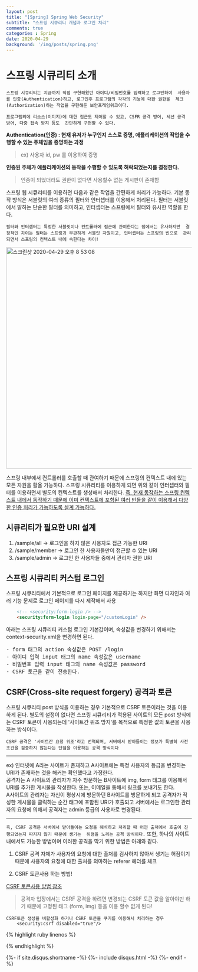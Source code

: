 ```yaml
---
layout: post
title: "[Spring] Spring Web Security"
subtitle: "스프링 시큐리티 개념과 로그인 처리"
comments: true
categories : Spring
date: 2020-04-29
background: '/img/posts/spring.png'
---
```

# 스프링 시큐리티 소개 

`스프링 시큐리티는 지금까지 직접 구현해왔던 아이디/비밀번호를 입력하고 로그인하여 
사용자를 인증(Authentication)하고, 로그인후 프로그램의 각각의 기능에 대한 권한을 
체크(Authorization)하는 작업을 구현해둔 보안프레임워크이다.`   

`프로그램외에 리소스(이미지)에 대한 접근도 제어할 수 있고, CSFR 공격 방어, 세션 공격 방어, 다중 접속 방지 등도 
간단하게 구현할 수 있다.`   

**Authentication(인증) : 현재 유저가 누구인지 스스로 증명, 애플리케이션의 작업을 수행할 수 있는 주체임을 증명하는 과정**   
> ex) 사용자 id, pw 를 이용하여 증명

**인증된 주체가 애플리케이션의 동작을 수행할 수 있도록 허락되었는지를 결정한다.**      
> 인증이 되었더라도 권한이 없다면 사용할수 없는 게시판이 존재함   


<p>스프링 웹 시큐리티를 이용하면 다음과 같은 작업을 간편하게 처리가 가능하다. 
기본 동작 방식은 서블릿의 여러 종류의 필터와 인터셉터를 이용해서 처리된다. 필터는 서블릿에서
 말하는 단순한 필터를 의미하고, 인터셉터는 스프링에서 필터와 유사한 역할을 한다.</p>

`필터와 인터셉터는 특정한 서블릿이나 컨트롤러에 접근에 관여한다는 점에서는 유사하지만 
결정적인 차이는 필터는 스프링과 무관하게 서블릿 자원이고, 인터셉터는 스프링의 빈으로 
관리되면서 스프링의 컨텍스트 내에 속한다는 차이!`

<img width="600" alt="스크린샷 2020-04-29 오후 8 53 08" src="https://user-images.githubusercontent.com/26623547/80593145-9bdf9680-8a5b-11ea-967c-ffd81ad44f8a.png">

<p>스프링 내부에서 컨트롤러를 호출할 때 관여하기 때문에 스프링의 컨텍스트 내에 있는 모든 
자원을 활욜 가능하다. 스프링 시큐리티를 이용하게 되면 위와 같이 인터셉터와 필터를 이용하면서 
별도의 컨텍스트를 생성해서 처리한다. <u>즉, 현재 동작하는 스프링 컨텍스트 내에서 동작하기 때문에 
이미 컨텍스트에 포함된 여러 빈들을 같이 이용해서 다양한 인증 처리가 가능하도록 설계 가능하다.</u></p>


## 시큐리티가 필요한 URI 설계 

1) /sample/all -> 로그인을 하지 않은 사용자도 접근 가능한 URI   
2) /sample/member -> 로그인 한 사용자들만이 접근할 수 있는 URI   
3) /sample/admin -> 로그인 한 사용자들 중에서 관리자 권한 URI   

<h2 class="section-heading">스프링 시큐리티 커스텀 로그인 </h2>

<p>스프링 시큐리티에서 기본적으로 로그인 페이지를 제공하기는 하지만 화면 디자인과 여러 기능 문제로 
로그인 페이지를 다시 제작해서 사용</p>


```html
    <!-- <security:form-login /> -->
    <security:form-login login-page="/customLogin" />
```

<p>아래는 스프링 시큐리티 커스텀 로그인 기본값이며, 속성값을 변경하기 위해서는 
context-security.xml을 변경하면 된다.</p>

<pre>
- form 태그의 action 속성값은 POST /login
- 아이디 입력 input 태그의 name 속성값은 username 
- 비밀번호 입력 input 태그의 name 속성값은 password
- CSRF 토근을 같이 전송한다.
</pre>

<h2 class="section-heading">CSRF(Cross-site request forgery) 공격과 토큰 </h2>


스프링 시큐리티 post 방식을 이용하는 경우 기본적으로 CSRF 토큰이라는 것을 이용하게 된다. 
별도의 설정이 없다면 스프링 시큐리티가 적용된 사이트의 모든 post 방식에는 CSRF 토큰이 사용되는데 '사이트간 위조 방지'를 
목적으로 특정한 값의 토큰을 사용하는 방식이다.    

`CSRF 공격은 '사이트간 요청 위조'라고 번역되며, 서버에서 받아들이는 정보가 특별히 사전 조건을 검증하지
않는다는 단점을 이용하는 공격 방식이다`   

- - - 
ex) 인터넷에 A라는 사이트가 존재하고 A사이트에는 특정 사용자의 등급을 변경하는 URI가 존재하는 것을 해커는 확인했다고 가정한다.   
공격자는 A 사이트의 관리자가 자주 방문하는 B사이트에 img, form 태그를 이용해서 URI를 추가한 게시물을 작성한다. 또는, 이메일을 통해서 링크를 
보내기도 한다.    
A사이트의 관리자는 자신이 평상시에 방문하던 B사이트를 방문하게 되고 공격자가 작성한 게시물을 클릭하는 순간 태그에 포함된 
URI가 호출되고 서버에서는 로그인한 관리자의 요청에 의해서 공격자는 admin 등급의 사용자로 변경된다.    
- - -    

`즉, CSRF 공격은 서버에서 받아들이는 요청을 해석하고 처리할 때 어떤 출처에서 호출이 진행되었는지 따지지 않기 때문에 생기는 
허점을 노리는 공격 방식이다.`
또한, 하나의 사이트 내에서도 가능한 방법이며 이러한 공격을 막기 위한 방법은 아래와 같다. 

1. CSRF 공격 자체가 사용자의 요청에 대한 출처를 검사하지 않아서 생기는 허점이기 때문에 사용자의 요청에 대한 출처를 의마하는 referer 헤더를 체크  

2. CSRF 토큰사용 하는 방법!

[CSRF 토큰사용 방법 참조](https://wonyong-jang.github.io/web/2020/03/31/Web-OWASP-Top-10.html)

> 공격자 입장에서는 CSRF 공격을 하려면 변경되는 CSRF 토큰 값을 알아야만 하기 때문에 고정된 태그 (form, img) 등을 이용 할수 없게 된다!

```
CSRF토큰 생성을 비활성화 하거나 CSRF 토큰을 쿠키를 이용해서 처리하는 경우
    <security:csrf disabled="true"/>
```

{% highlight ruby linenos %}


{% endhighlight %}


{%- if site.disqus.shortname -%}
    {%- include disqus.html -%}
{%- endif -%}

